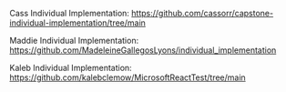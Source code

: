 Cass Individual Implementation:
https://github.com/cassorr/capstone-individual-implementation/tree/main

Maddie Individual Implementation:
https://github.com/MadeleineGallegosLyons/individual_implementation

Kaleb Individual Implementation: 
https://github.com/kalebclemow/MicrosoftReactTest/tree/main
